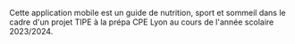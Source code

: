 Cette application mobile est un guide de nutrition, sport et sommeil dans le cadre d'un projet TIPE à la prépa CPE Lyon au cours de l'année scolaire 2023/2024.
